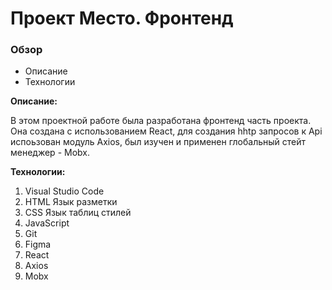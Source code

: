# Проект Место. Фронтенд

### Обзор

* Описание
* Технологии

**Описание:**

В этом проектной работе была разработана фронтенд часть проекта. Она создана с использованием React,
для создания hhtp запросов к Api испоьзован модуль Axios, был изучен и применен глобальный стейт менеджер - Mobx.



**Технологии:**

1. Visual Studio Code
2. HTML Язык разметки
3. CSS Язык таблиц стилей
4. JavaScript
5. Git
6. Figma
7. React
8. Axios
9. Mobx